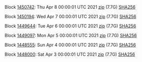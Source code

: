 Block [1450742](https://insight.dash.org/insight/block/0000000000000010e5ac99edc5c650ae3f9d567217b1297068aea1f0e39b6a72): Thu Apr  8 00:00:01 UTC 2021 [zip](https://dash-bootstrap.ams3.digitaloceanspaces.com/mainnet/2021-04-08/bootstrap.dat.zip) (7.7G) [SHA256](https://dash-bootstrap.ams3.digitaloceanspaces.com/mainnet/2021-04-08/sha256.txt)

Block [1450194](https://insight.dash.org/insight/block/0000000000000002ac066bc1b5948b94a010e7409bef67072bfa2807a0d06895): Wed Apr  7 00:00:01 UTC 2021 [zip](https://dash-bootstrap.ams3.digitaloceanspaces.com/mainnet/2021-04-07/bootstrap.dat.zip) (7.7G) [SHA256](https://dash-bootstrap.ams3.digitaloceanspaces.com/mainnet/2021-04-07/sha256.txt)

Block [1449644](https://insight.dash.org/insight/block/000000000000000856e4051735a49e37591e3a12cd81251d67ed2e8dea1cdaa8): Tue Apr  6 00:00:01 UTC 2021 [zip](https://dash-bootstrap.ams3.digitaloceanspaces.com/mainnet/2021-04-06/bootstrap.dat.zip) (7.7G) [SHA256](https://dash-bootstrap.ams3.digitaloceanspaces.com/mainnet/2021-04-06/sha256.txt)

Block [1449097](https://insight.dash.org/insight/block/0000000000000008acf84ef15a4f29c21e7931f8ad19a16c878355759035efdf): Mon Apr  5 00:00:01 UTC 2021 [zip](https://dash-bootstrap.ams3.digitaloceanspaces.com/mainnet/2021-04-05/bootstrap.dat.zip) (7.7G) [SHA256](https://dash-bootstrap.ams3.digitaloceanspaces.com/mainnet/2021-04-05/sha256.txt)

Block [1448555](https://insight.dash.org/insight/block/0000000000000002291586a9f891b00eab40c5fbdb872f371f37ae9d6d5240f9): Sun Apr  4 00:00:01 UTC 2021 [zip](https://dash-bootstrap.ams3.digitaloceanspaces.com/mainnet/2021-04-04/bootstrap.dat.zip) (7.7G) [SHA256](https://dash-bootstrap.ams3.digitaloceanspaces.com/mainnet/2021-04-04/sha256.txt)

Block [1448000](https://insight.dash.org/insight/block/0000000000000012764f459831fbb9de6c21d842ef63f648809563f65130ee67): Sat Apr  3 00:00:01 UTC 2021 [zip](https://dash-bootstrap.ams3.digitaloceanspaces.com/mainnet/2021-04-03/bootstrap.dat.zip) (7.7G) [SHA256](https://dash-bootstrap.ams3.digitaloceanspaces.com/mainnet/2021-04-03/sha256.txt)
